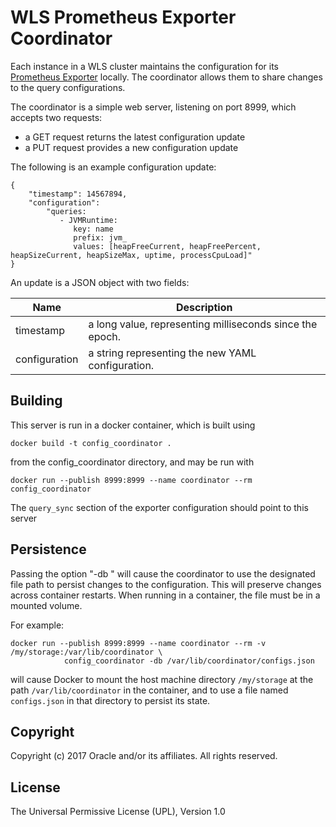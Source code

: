 WLS Prometheus Exporter Coordinator
=====

Each instance in a WLS cluster maintains the configuration for its 
[Prometheus Exporter](http://github.com/oracle/wls_exporter) locally. The coordinator allows them to share
changes to the query configurations.

The coordinator is a simple web server, listening on port 8999, which accepts two requests:
- a GET request returns the latest configuration update
- a PUT request provides a new configuration update

The following is an example configuration update:
```
{
    "timestamp": 14567894,
    "configuration": 
        "queries:
           - JVMRuntime:
              key: name
              prefix: jvm_
              values: [heapFreeCurrent, heapFreePercent, heapSizeCurrent, heapSizeMax, uptime, processCpuLoad]"
}
```
An update is a JSON object with two fields:

| Name | Description |
| --- | --- |
| timestamp | a long value, representing milliseconds since the epoch. |
| configuration | a string representing the new YAML configuration. |

## Building

This server is run in a docker container, which is built using

`docker build -t config_coordinator .`

from the config_coordinator directory, and may be run with
 
`docker run --publish 8999:8999 --name coordinator --rm config_coordinator`

The `query_sync` section of the exporter configuration should point to this server

## Persistence

Passing the option "-db <file path>" will cause the coordinator to use the designated file path to persist changes
to the configuration. This will preserve changes across container restarts. When running in a container, the file
must be in a mounted volume.

For example:

```
docker run --publish 8999:8999 --name coordinator --rm -v /my/storage:/var/lib/coordinator \
            config_coordinator -db /var/lib/coordinator/configs.json
```
        
 will cause Docker to mount the host machine directory `/my/storage` at the path `/var/lib/coordinator` 
 in the container, and to use a file named `configs.json` in that directory to persist its state.
 
 ## Copyright
 
 Copyright (c) 2017 Oracle and/or its affiliates. All rights reserved.
  
## License
 
 The Universal Permissive License (UPL), Version 1.0



